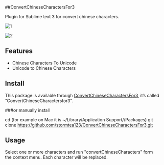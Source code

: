 ##ConvertChineseCharactersFor3

Plugin for Sublime text 3 for convert chinese characters.

![1](https://cloud.githubusercontent.com/assets/1193966/12030060/63ded0e2-ae33-11e5-8f76-b9b2cc34e14e.gif)

![2](https://cloud.githubusercontent.com/assets/1193966/12030061/63e3fac2-ae33-11e5-9a50-78b9ebf2d6e1.gif)

## Features

* Chinese Characters To Unicode
* Unicode to Chinese Characters

## Install

This package is available through <a href="https://packagecontrol.io/">ConvertChineseCharactersFor3</a>, it’s called “ConvertChineseCharactersfor3”.

###or manually install

cd <Packages directory> (for example on Mac it is ~/Library/Application Support/<Sublime Text Version>/Packages)
git clone https://github.com/stormtea123/ConvertChineseCharactersFor3.git

## Usage

Select one or more characters and run "convertChineseCharacters" form the context menu. Each character will be replaced.

